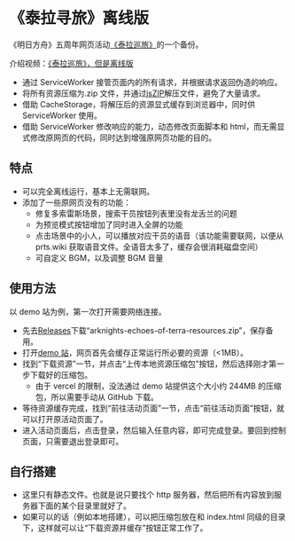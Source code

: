 # 《泰拉寻旅》离线版

《明日方舟》五周年网页活动[《泰拉巡旅》](https://ak.hypergryph.com/activity/echoes-of-terra/)的一个备份。

介绍视频：[《泰拉巡旅》，但是离线版](https://www.bilibili.com/video/BV1TZ421x7sD)

- 通过 ServiceWorker 接管页面内的所有请求，并根据请求返回伪造的响应。
- 将所有资源压缩为.zip 文件，并通过[jsZIP](https://github.com/Stuk/jszip)解压文件，避免了大量请求。
- 借助 CacheStorage，将解压后的资源显式缓存到浏览器中，同时供 ServiceWorker 使用。
- 借助 ServiceWorker 修改响应的能力，动态修改页面脚本和 html，而无需显式修改原网页的代码，同时达到增强原网页功能的目的。

## 特点

- 可以完全离线运行，基本上无需联网。
- 添加了一些原网页没有的功能：
  - 修复多索雷斯场景，搜索干员按钮列表里没有龙舌兰的问题
  - 为预览模式按钮增加了同时进入全屏的功能
  - 点击场景中的小人，可以播放对应干员的语音（该功能需要联网，以便从 prts.wiki 获取语音文件。全语音太多了，缓存会很消耗磁盘空间）
  - 可自定义 BGM，以及调整 BGM 音量

## 使用方法

以 demo 站为例，第一次打开需要网络连接。

- 先去[Releases](https://github.com/yige233/echoes-of-terra/releases)下载“arknights-echoes-of-terra-resources.zip”，保存备用。
- 打开[demo 站](https://echoes-of-terra.doveyige.top/)，网页首先会缓存正常运行所必要的资源（<1MB）。
- 找到“下载资源”一节，并点击“上传本地资源压缩包”按钮，然后选择刚才第一步下载好的压缩包。
  - 由于 vercel 的限制，没法通过 demo 站提供这个大小约 244MB 的压缩包，所以需要手动从 GitHub 下载。
- 等待资源缓存完成，找到“前往活动页面”一节，点击“前往活动页面”按钮，就可以打开原活动页面了。
- 进入活动页面后，点击登录，然后输入任意内容，即可完成登录。要回到控制页面，只需要退出登录即可。

## 自行搭建

- 这里只有静态文件。也就是说只要找个 http 服务器，然后把所有内容放到服务器下面的某个目录里就好了。
- 如果可以的话（例如本地搭建），可以把压缩包放在和 index.html 同级的目录下，这样就可以让“下载资源并缓存”按钮正常工作了。
